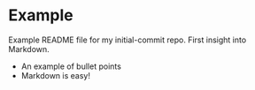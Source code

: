 # Example 

Example README file for my initial-commit repo. First insight into Markdown.

* An example of bullet points
* Markdown is easy!

